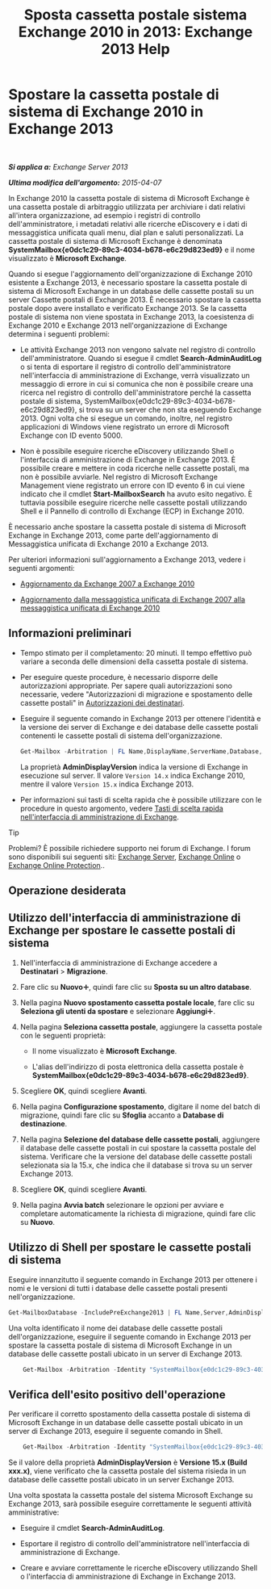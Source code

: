 ﻿---
title: 'Sposta cassetta postale sistema Exchange 2010 in 2013: Exchange 2013 Help'
TOCTitle: Spostare la cassetta postale di sistema di Exchange 2010 in Exchange 2013
ms:assetid: a3b03c4e-0bc7-41a2-885c-e9cac37566c8
ms:mtpsurl: https://technet.microsoft.com/it-it/library/Dn249849(v=EXCHG.150)
ms:contentKeyID: 54915151
ms.date: 01/04/2018
mtps_version: v=EXCHG.150
ms.translationtype: HT
---

# Spostare la cassetta postale di sistema di Exchange 2010 in Exchange 2013

 

_**Si applica a:** Exchange Server 2013_

_**Ultima modifica dell'argomento:** 2015-04-07_

In Exchange 2010 la cassetta postale di sistema di Microsoft Exchange è una cassetta postale di arbitraggio utilizzata per archiviare i dati relativi all'intera organizzazione, ad esempio i registri di controllo dell'amministratore, i metadati relativi alle ricerche eDiscovery e i dati di messaggistica unificata quali menu, dial plan e saluti personalizzati. La cassetta postale di sistema di Microsoft Exchange è denominata **SystemMailbox{e0dc1c29-89c3-4034-b678-e6c29d823ed9}** e il nome visualizzato è **Microsoft Exchange**.

Quando si esegue l'aggiornamento dell'organizzazione di Exchange 2010 esistente a Exchange 2013, è necessario spostare la cassetta postale di sistema di Microsoft Exchange in un database delle cassette postali su un server Cassette postali di Exchange 2013. È necessario spostare la cassetta postale dopo avere installato e verificato Exchange 2013. Se la cassetta postale di sistema non viene spostata in Exchange 2013, la coesistenza di Exchange 2010 e Exchange 2013 nell'organizzazione di Exchange determina i seguenti problemi:

  - Le attività Exchange 2013 non vengono salvate nel registro di controllo dell'amministratore. Quando si esegue il cmdlet **Search-AdminAuditLog** o si tenta di esportare il registro di controllo dell'amministratore nell'interfaccia di amministrazione di Exchange, verrà visualizzato un messaggio di errore in cui si comunica che non è possibile creare una ricerca nel registro di controllo dell'amministratore perché la cassetta postale di sistema, SystemMailbox{e0dc1c29-89c3-4034-b678-e6c29d823ed9}, si trova su un server che non sta eseguendo Exchange 2013. Ogni volta che si esegue un comando, inoltre, nel registro applicazioni di Windows viene registrato un errore di Microsoft Exchange con ID evento 5000.

  - Non è possibile eseguire ricerche eDiscovery utilizzando Shell o l'interfaccia di amministrazione di Exchange in Exchange 2013. È possibile creare e mettere in coda ricerche nelle cassette postali, ma non è possibile avviarle. Nel registro di Microsoft Exchange Management viene registrato un errore con ID evento 6 in cui viene indicato che il cmdlet **Start-MailboxSearch** ha avuto esito negativo. È tuttavia possibile eseguire ricerche nelle cassette postali utilizzando Shell e il Pannello di controllo di Exchange (ECP) in Exchange 2010.

È necessario anche spostare la cassetta postale di sistema di Microsoft Exchange in Exchange 2013, come parte dell'aggiornamento di Messaggistica unificata di Exchange 2010 a Exchange 2013.

Per ulteriori informazioni sull'aggiornamento a Exchange 2013, vedere i seguenti argomenti:

  - [Aggiornamento da Exchange 2007 a Exchange 2010](upgrade-from-exchange-2010-to-exchange-2013-exchange-2013-help.md)

  - [Aggiornamento dalla messaggistica unificata di Exchange 2007 alla messaggistica unificata di Exchange 2010](upgrade-exchange-2010-um-to-exchange-2013-um-exchange-2013-help.md)

## Informazioni preliminari

  - Tempo stimato per il completamento: 20 minuti. Il tempo effettivo può variare a seconda delle dimensioni della cassetta postale di sistema.

  - Per eseguire queste procedure, è necessario disporre delle autorizzazioni appropriate. Per sapere quali autorizzazioni sono necessarie, vedere "Autorizzazioni di migrazione e spostamento delle cassette postali" in [Autorizzazioni dei destinatari](recipients-permissions-exchange-2013-help.md).

  - Eseguire il seguente comando in Exchange 2013 per ottenere l'identità e la versione dei server di Exchange e dei database delle cassette postali contenenti le cassette postali di sistema dell'organizzazione.
    
    ```powershell
    Get-Mailbox -Arbitration | FL Name,DisplayName,ServerName,Database,AdminDisplayVersion
    ```
    
    La proprietà **AdminDisplayVersion** indica la versione di Exchange in esecuzione sul server. Il valore `Version 14.x` indica Exchange 2010, mentre il valore `Version 15.x` indica Exchange 2013.

  - Per informazioni sui tasti di scelta rapida che è possibile utilizzare con le procedure in questo argomento, vedere [Tasti di scelta rapida nell'interfaccia di amministrazione di Exchange](keyboard-shortcuts-in-the-exchange-admin-center-exchange-online-protection-help.md).


> [!TIP]
> Problemi? È possibile richiedere supporto nei forum di Exchange. I forum sono disponibili sui seguenti siti: <A href="https://go.microsoft.com/fwlink/p/?linkid=60612">Exchange Server</A>, <A href="https://go.microsoft.com/fwlink/p/?linkid=267542">Exchange Online</A> o <A href="https://go.microsoft.com/fwlink/p/?linkid=285351">Exchange Online Protection</A>..



## Operazione desiderata

## Utilizzo dell'interfaccia di amministrazione di Exchange per spostare le cassette postali di sistema

1.  Nell'interfaccia di amministrazione di Exchange accedere a **Destinatari** \> **Migrazione**.

2.  Fare clic su **Nuovo**![Icona Aggiungi](images/JJ218640.c1e75329-d6d7-4073-a27d-498590bbb558(EXCHG.150).gif "Icona Aggiungi"), quindi fare clic su **Sposta su un altro database**.

3.  Nella pagina **Nuovo spostamento cassetta postale locale**, fare clic su **Seleziona gli utenti da spostare** e selezionare **Aggiungi**![Icona Aggiungi](images/JJ218640.c1e75329-d6d7-4073-a27d-498590bbb558(EXCHG.150).gif "Icona Aggiungi").

4.  Nella pagina **Seleziona cassetta postale**, aggiungere la cassetta postale con le seguenti proprietà:
    
      - Il nome visualizzato è **Microsoft Exchange**.
    
      - L'alias dell'indirizzo di posta elettronica della cassetta postale è **SystemMailbox{e0dc1c29-89c3-4034-b678-e6c29d823ed9}**.

5.  Scegliere **OK**, quindi scegliere **Avanti**.

6.  Nella pagina **Configurazione spostamento**, digitare il nome del batch di migrazione, quindi fare clic su **Sfoglia** accanto a **Database di destinazione**.

7.  Nella pagina **Selezione del database delle cassette postali**, aggiungere il database delle cassette postali in cui spostare la cassetta postale del sistema. Verificare che la versione del database delle cassette postali selezionata sia la 15.x, che indica che il database si trova su un server Exchange 2013.

8.  Scegliere **OK**, quindi scegliere **Avanti**.

9.  Nella pagina **Avvia batch** selezionare le opzioni per avviare e completare automaticamente la richiesta di migrazione, quindi fare clic su **Nuovo**.

## Utilizzo di Shell per spostare le cassette postali di sistema

Eseguire innanzitutto il seguente comando in Exchange 2013 per ottenere i nomi e le versioni di tutti i database delle cassette postali presenti nell'organizzazione.

```powershell
Get-MailboxDatabase -IncludePreExchange2013 | FL Name,Server,AdminDisplayVersion
```

Una volta identificato il nome dei database delle cassette postali dell'organizzazione, eseguire il seguente comando in Exchange 2013 per spostare la cassetta postale di sistema di Microsoft Exchange in un database delle cassette postali ubicato in un server di Exchange 2013.

```powershell
    Get-Mailbox -Arbitration -Identity "SystemMailbox{e0dc1c29-89c3-4034-b678-e6c29d823ed9}" | New-MoveRequest -TargetDatabase <name of Exchange 2013 database>
```

## Verifica dell'esito positivo dell'operazione

Per verificare il corretto spostamento della cassetta postale di sistema di Microsoft Exchange in un database delle cassette postali ubicato in un server di Exchange 2013, eseguire il seguente comando in Shell.

```powershell
    Get-Mailbox -Arbitration -Identity "SystemMailbox{e0dc1c29-89c3-4034-b678-e6c29d823ed9}" | FL Database,ServerName,AdminDisplayVersion
```

Se il valore della proprietà **AdminDisplayVersion** è **Versione 15.x (Build xxx.x)**, viene verificato che la cassetta postale del sistema risieda in un database delle cassette postali ubicato in un server Exchange 2013.

Una volta spostata la cassetta postale del sistema Microsoft Exchange su Exchange 2013, sarà possibile eseguire correttamente le seguenti attività amministrative:

  - Eseguire il cmdlet **Search-AdminAuditLog**.

  - Esportare il registro di controllo dell'amministratore nell'interfaccia di amministrazione di Exchange.

  - Creare e avviare correttamente le ricerche eDiscovery utilizzando Shell o l'interfaccia di amministrazione di Exchange in Exchange 2013.


